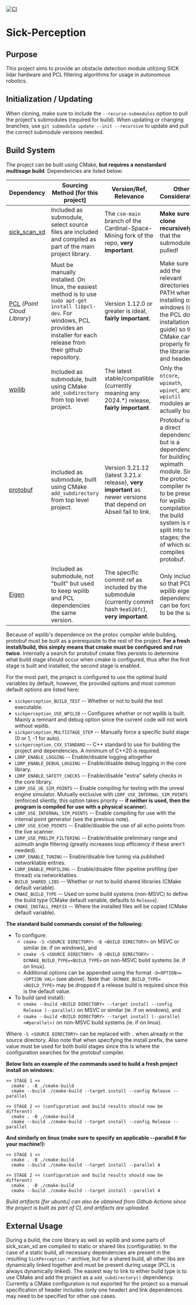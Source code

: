 [![CI](https://github.com/Cardinal-Space-Mining/Sick-Perception/actions/workflows/ci.yml/badge.svg?branch=main)](https://github.com/Cardinal-Space-Mining/Sick-Perception/actions/workflows/ci.yml)

# Sick-Perception

## Purpose
This project aims to provide an obstacle detection module utilizing SICK lidar hardware and PCL filtering algorithms for usage in autonomous robotics.

## Initialization / Updating
When cloning, make sure to include the `--recurse-submodules` option to pull the project's submodules (required for build). When updating or changing branches, use `git submodule update --init --recursive` to update and pull the correct submodule versions needed.

## Build System
The project can be built using CMake, **but requires a nonstandard multisage build**. Dependencies are listed below:

| Dependency | Sourcing Method [for this project] | Version/Ref, Relevance | Other Considerations |
|-|-|-|-|
| [sick_scan_xd](https://github.com/Cardinal-Space-Mining/sick_scan_xd) | Included as submodule, select source files are included and compiled as part of the main project library. | The `csm-main` branch of the Cardinal-Space-Mining fork of the repo, **very important**. | **Make sure to clone recursively** so that the submodule is pulled! |
| [PCL](https://github.com/PointCloudLibrary/pcl) *(Point Cloud Library)* | Must be manually installed. On linux, the easiest method is to use `sudo apt-get install libpcl-dev`. For windows, PCL provides an installer for each release from their github repository. | Version 1.12.0 or greater is ideal, **fairly important**. | Make sure to add the relevant directories to PATH when installing on windows (see the PCL docs installation guide) so that CMake can properly find the libraries and headers. |
| [wpilib](https://github.com/wpilibsuite/allwpilib) | Included as submodule, built using CMake `add_subdirectory` from top level project. | The latest stable/compatible (currently meaning any 2024.*) release, **fairly important**. | Only the `ntcore`, `wpimath`, `wpinet`, and `wpiutil` modules are actually built. |
| [protobuf](https://github.com/ProtocolBuffers/protobuf) | Included as submodule, built using CMake `add_subdirectory` from top level project. | Version 3.21.12 (latest 3.21.x release), **very important** as newer versions that depend on Abseil fail to link. | Protobuf is not a direct dependency but is a dependency for building the wpimath module. Since the protoc compiler needs to be present for wpilib compilation, the build system is now split into two stages; the first of which solely compiles protobuf. |
| [Eigen](https://gitlab.com/libeigen/eigen) | Included as submodule, not "built" but used to keep wpilib and PCL dependencies the same version. | The specific commit ref as included by the submodule (currently commit hash `9ea520fc`), **very important**. | Only included so that PCL and wpilib eigen dependencies can be forced to be the same. |

Because of wpilib's dependence on the protoc compiler while building, protobuf must be built as a prerequisite to the rest of the project. **For a fresh install/build, this simply means that cmake must be configured and run twice**. Internally a search for protobuf cmake files persists to determine what build stage should occur when cmake is configured, thus after the first stage is built and installed, the second stage is enabled.

For the most part, the project is configured to use the optimal build variables by default, however, the provided options and most common default options are listed here:
- `sickperception_BUILD_TEST` -- Whether or not to build the test executable.
- `sickperception_USE_WPILIB` -- Configures whether or not wpilib is built. Mainly a remnant and debug option since the current code will not work without wpilib.
- `sickperception_MULTISTAGE_STEP` -- Manually force a specific build stage (0 or 1, -1 for auto).
- `sickperception_CXX_STANDARD` -- C++ standard to use for building the project and dependencies. A minimum of C++20 is required.
- `LDRP_ENABLE_LOGGING` -- Enable/disable logging altogether
- `LDRP_ENABLE_DEBUG_LOGGING` -- Enable/disable debug logging in the core library.
- `LDRP_ENABLE_SAFETY_CHECKS` -- Enable/disable "extra" safety checks in the core library.
- `LDRP_USE_UE_SIM_POINTS` -- Enable compiling for testing with the unreal engine simulator. Mutually exclusive with `LDRP_USE_INTERNAL_SIM_POINTS` (enforced sliently, this option takes priority -- **if neither is used, then the program is compiled for use with a physical scanner**).
- `LDRP_USE_INTERNAL_SIM_POINTS` -- Enable compiling for use with the internal point generator (see the previous note).
- `LDRP_USE_ECHO_POINTS` -- Enable/disable the use of all echo points from the live scanner.
- `LDRP_USE_PRELIM_FILTERING` -- Enable/disable preliminary range and azimuth angle filtering (greatly increases loop efficiency if these aren't needed).
- `LDRP_ENABLE_TUNING` -- Enable/disable live tuning via published networktable entries.
- `LDRP_ENABLE_PROFILING` -- Enable/disable filter pipeline profiling (per thread) via networktables.
- `BUILD_SHARED_LIBS` -- Whether or not to build shared libraries (CMake default variable).
- `CMAKE_BUILD_TYPE` -- Used on some build systems (non-MSVC) to define the build type (CMake default variable, defaults to `Release`).
- `CMAKE_INSTALL_PREFIX` -- Where the installed files will be copied (CMake default variable).

**The standard build commands consist of the following:**
- To configure:
  - `cmake -S <SOURCE DIRECTORY> -B <BUILD DIRECTORY>` on MSVC or similar (ie. if on windows), and
  - `cmake -S <SOURCE DIRECTORY> -B <BUILD DIRECTORY> -DCMAKE_BUILD_TYPE=<BUILD_TYPE>` on non-MSVC build systems (ie. if on linux).
  - Additional options can be appended using the format `-D<OPTION>=<OPTION VAL>` (see above). Note that `-DCMAKE_BUILD_TYPE=<BUILD_TYPE>` may be dropped if a release build is required since this is the default value.
- To build (and install):
  - `cmake --build <BUILD DIRECTORY> --target install --config Release (--parallel)` on MSVC or similar (ie. if on windows), and
  - `cmake --build <BUILD DIRECTORY> --target install (--parallel <#parallel>)` on non-MSVC build systems (ie. if on linux).

Where `-S <SOURCE DIRECTORY>` can be replaced with `.` when already in the source directory. Also note that when specifying the install prefix, the same value must be used for both build stages since this is where the configuration searches for the protobuf compiler.

**Below lists an example of the commands used to build a fresh project install on windows:**
```
>> STAGE 1 <<
  cmake . -B ./cmake-build
  cmake --build ./cmake-build --target install --config Release --parallel

>> STAGE 2 << (configuration and build results should now be different)
  cmake . -B ./cmake-build
  cmake --build ./cmake-build --target install --config Release --parallel
```
**And similarly on linux (make sure to specify an applicable --parallel # for your machine!):**
```
>> STAGE 1 <<
  cmake . -B ./cmake-build
  cmake --build ./cmake-build --target install --parallel 4

>> STAGE 2 << (configuration and build results should now be different)
  cmake . -B ./cmake-build
  cmake --build ./cmake-build --target install --parallel 4
```

*Build artifacts [for ubuntu] can also be obtained from Github Actions since the project is built as part of CI, and artifacts are uploaded.*

## External Usage
During a build, the core library as well as wpilib and some parts of sick_scan_xd are compiled to static or shared libs (configurable). In the case of a static build, all necessary dependencies are present in the resulting `SickPerception.*` archive, but for a shared build, all other libs are dynamically linked together and must be present during usage (PCL is always dynamically linked). The easiest way to link to either build type is to use CMake and add the project as a `add_subdirectory()` dependency. Currently a CMake configuration is not exported for the project so a manual specification of header includes (only one header) and link dependences may need to be specified for other use cases.

